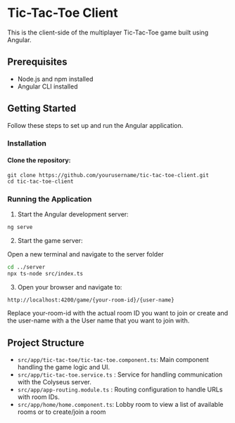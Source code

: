 # Tic-Tac-Toe Client

This is the client-side of the multiplayer Tic-Tac-Toe game built using Angular.

## Prerequisites

- Node.js and npm installed
- Angular CLI installed

## Getting Started

Follow these steps to set up and run the Angular application.

### Installation

#### Clone the repository:

```
git clone https://github.com/yourusername/tic-tac-toe-client.git
cd tic-tac-toe-client
```

### Running the Application

1. Start the Angular development server:

```bash
ng serve
```

2. Start the game server:

Open a new terminal and navigate to the server folder

```bash
cd ../server
npx ts-node src/index.ts
```

3. Open your browser and navigate to:

```bash
http://localhost:4200/game/{your-room-id}/{user-name}
```

Replace your-room-id with the actual room ID you want to join or create and the user-name with a the User name that you want to join with.

## Project Structure

- `src/app/tic-tac-toe/tic-tac-toe.component.ts`: Main component handling the game logic and UI.
- `src/app/tic-tac-toe.service.ts` : Service for handling communication with the Colyseus server.
- `src/app/app-routing.module.ts` : Routing configuration to handle URLs with room IDs.
- `src/app/home/home.component.ts`: Lobby room to view a list of available rooms or to create/join a room

